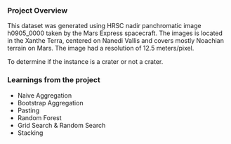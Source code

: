 ### Project Overview

 This dataset was generated using HRSC nadir panchromatic image h0905_0000 taken by the Mars Express spacecraft. The images is located in the Xanthe Terra, centered on Nanedi Vallis and covers mostly Noachian terrain on Mars. The image had a resolution of 12.5 meters/pixel.

To determine if the instance is a crater or not a crater. 


### Learnings from the project

 * Naive Aggregation
* Bootstrap Aggregation
* Pasting 
* Random Forest
* Grid Search & Random Search
* Stacking


